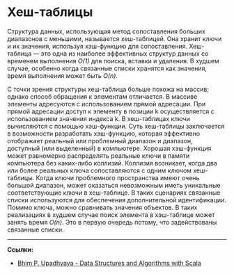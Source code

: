 # Хеш-таблицы

Структура данных, использующая метод сопоставления больших диапазонов с меньшими, называется хеш-таблицей.
Она хранит ключи и их значения, используя хэш-функцию для сопоставления. 
Хеш-таблица — это одна из наиболее эффективных структур данных со временем выполнения _O(1)_ для поиска, вставки и удаления. 
В худшем случае, особенно когда связанные списки хранятся как значения, время выполнения может быть _O(n)_.

С точки зрения структуры хеш-таблица больше похожа на массив; однако способ обращения к элементам отличается. 
В массиве элементы адресуются с использованием прямой адресации. 
При прямой адресации доступ к элементу в позиции k осуществляется с использованием значения индекса k. 
В хеш-таблицах ключи вычисляются с помощью хэш-функции. 
Суть хеш-таблицы заключается в возможности разработать хэш-функцию, 
которая эффективно отображает реальный или проблемный диапазон и диапазон, доступный (или выделенный) в компьютере. 
Хорошая хэш-функция может равномерно распределять реальные ключи в памяти компьютера без каких-либо коллизий. 
Коллизия возникает, когда два или более реальных ключа сопоставляются с одним ключом хеш-таблицы. 
Когда ключи проблемного пространства имеют очень большой диапазон, 
может оказаться невозможным иметь уникальные соответствующие ключи в хеш-таблице. 
В таких сценариях связанные списки используются для обеспечения дополнительной идентификации. 
Помимо ключа, можно сравнивать значения объектов. 
В таких реализациях в худшем случае поиск элемента в хэш-таблице может занять время _O(n)_. 
Это в первую очередь потому, что задействованы связанные списки.


---

**Ссылки:**

- [Bhim P. Upadhyaya - Data Structures and Algorithms with Scala](https://link.springer.com/book/10.1007/978-3-030-12561-5)
